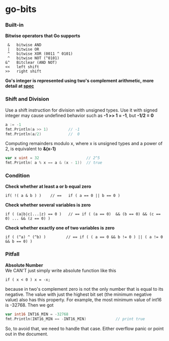 # go-bits

### Built-in 

**Bitwise operators that Go supports**
```
 &   bitwise AND
 |   bitwise OR
 ^   bitwise XOR (0011 ^ 0101)
 ^   bitwise NOT (^0101)
&^   Bitclear (AND NOT)
<<   left shift
>>   right shift
```

**Go's integer is represented using two's complement arithmetic, more detail at [spec](https://golang.org/ref/spec#Numeric_types)**

### Shift and Division

Use a shift instruction for division with unsigned types. Use it with signed integer may cause undefined 
  behavior such as **-1 >> 1 = -1**, but **-1/2 = 0**
```go
a := -1
fmt.Println(a >> 1)         // -1 
fmt.Println(a/2)            //  0
```

Computing remainders modulo x, where x is unsigned types and a power of 2, is equivalent to **&(x-1)**
```go
var x uint = 32                     // 2^5
fmt.Println( a % x == a & (x - 1))  // true 
```

### Condition 

**Check whether at least a or b equal zero**
```
if( !( a & b ) )    // ==   if ( a == 0 || b == 0 )
```

**Check whether several variables is zero**
```
if ( (a|b|c|...|z) == 0 )   // == if ( (a == 0)  && (b == 0) && (c == 0) ... && (z == 0) )
``` 

**Check whether exactly one of two variables is zero**
```
if ( (^a) ^ (^b) )         // == if ( ( a == 0 && b != 0 ) || ( a != 0 && b == 0) )
```

### Pitfall

**Absolute Number**  
We CAN'T just simply write absolute function like this 
```
if ( x < 0 ) x = -x;  
```
because in two's complement zero is not the only number that is equal to its negative. The value with just the highest 
bit set (the minimum negative value) also has this property. For example, the most minimum value of int16 is -32768. Then we 
got
```go
var int16 INT16_MIN = -32768 
fmt.Println(INT16_MIN == -INT16_MIN)             // print true
```  
So, to avoid that, we need to handle that case. Either overflow panic or point out in the document.